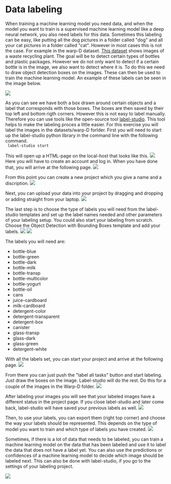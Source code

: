 # Data labeling

When training a machine learning model you need data, and when the model you want to train is a supervised machine learning model like a deep neural network, you also need labels for this data. Sometimes this labeling can be easy, like putting all the dog pictures in a folder called "dog" and all your cat pictures in a folder called "cat". However in most cases this is not the case. For example in the warp-D dataset. [This dataset](https://www.kaggle.com/datasets/parohod/warp-waste-recycling-plant-dataset) shows images of a waste recycling plant. The goal will be to detect certain types of bottles and plastic packages. However we do not only want to detect if a certain bottle is in the image, we also want to detect where it is. To do this we need to draw object detection boxes on the images. These can then be used to train the machine learning model. An example of these labels can be seen in the image below.

<img src="Images/object_detection_example.webp" />

As you can see we have both a box drawn around certain objects and a label that corresponds with those boxes. The boxes are then saved by their top left and bottom rigth corners. However this is not easy to label manually. Therefore you can use tools like the open-source tool [label-studio](https://labelstud.io/). This tool helps to make the labeling proces a little easier. For this exercise you will label the images in the datasets/warp-D forlder. First you will need to start up the label-studio python library in the command line with the following command. 
</br>
<code>
label-studio start
</code>
</br>

This will open up a HTML-page on the local-host that looks like this.
<img src="Images/Label-studio_login.png" />
Here you will have to create an account and log in. When you have done that, you will arrive at the following page.
<img src="Images/label-studio_welcome.png" />

From this point you can create a new project which you give a name and a discription.
<img src="Images/Label-studio_project_creation.png" />

Next, you can upload your data into your project by dragging and dropping or adding straight from your laptop.
<img src="Images/label-studio_upload-data.png" />

The last step is to choose the type of labels you will need from the label-studio templates and set up the label names needed and other parameters of your labeling setup. You could also start your labeling from scratch. Choose the Object Detection with Bounding Boxes template and add your labels.
<img src="Images/Label-studio_setup-labeling.png" />
<img src="Images/Label-studio_setup-labeling_2.png" />

The labels you will need are:
* bottle-blue
* bottle-green
* bottle-dark
* bottle-milk
* bottle-transp
* bottle-multicolor
* bottle-yogurt
* bottle-oil
* cans
* juice-cardboard
* milk-cardboard
* detergent-color
* detergent-transparent
* detergent-box
* canister
* glass-transp
* glass-dark
* glass-green
* detergent-white

With all the labels set, you can start your project and arrive at the following page.
<img src="Images/Label-studio_labeling_start.png" />

From there you can just push the "label all tasks" button and start labeling. Just draw the boxes on the image. Label-studio will do the rest. Do this for a couple of the images in the Warp-D folder.
<img src="Images/Label-studio_labeling_1.png" />

After labeling your images you will see that your labeled images have a different status in the project page. If you close label-studio and later come back, label-studio will have saved your previous labels as well.
<img src="Images/Label-studio_labeling_2.png" />

Then, to use your labels, you can export them (right top corner) and choose the way your labels should be represented. This depends on the type of model you want to train and which type of labels you have created.
<img src="Images/Label-studio_labeling_3.png" />

Sometimes, if there is a lot of data that needs to be labeled, you can train a machine learning model on the data that has been labeled and use it to label the data that does not have a label yet. You can also use the predictions or confidences of a machine learning model to decide which image should be labeled next. This can also be done with label-studio, if you go to the settings of your labeling project.

<img src="Images/Label-studio_labeling_extra.png" />

